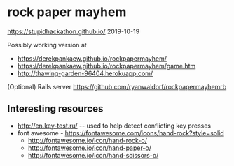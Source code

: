# rock paper mayhem

https://stupidhackathon.github.io/
2019-10-19

Possibly working version at

  * https://derekpankaew.github.io/rockpapermayhem/
  * https://derekpankaew.github.io/rockpapermayhem/game.htm
  * http://thawing-garden-96404.herokuapp.com/

(Optional) Rails server https://github.com/ryanwaldorf/rockpapermayhemrb


## Interesting resources

  * http://en.key-test.ru/  -- used to help detect conflicting key presses
  * font awesome - https://fontawesome.com/icons/hand-rock?style=solid
      * http://fontawesome.io/icon/hand-rock-o/
      * http://fontawesome.io/icon/hand-paper-o/
      * http://fontawesome.io/icon/hand-scissors-o/

